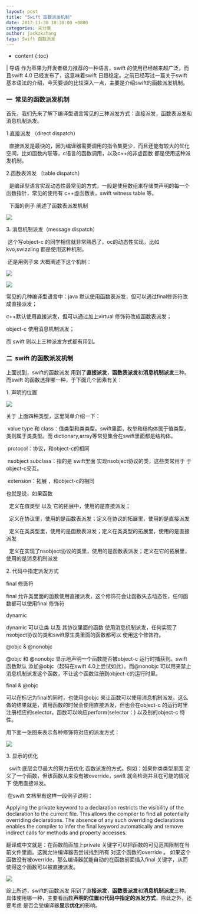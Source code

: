 ```yaml
---
layout: post
title: "Swift 函数派发机制"
date: 2017-11-30 18:38:00 +0800
categories: 未分类
author: jackzkzhang
tags: Swift 函数派发
---
```


* content
{:toc}

| 导语 作为苹果为开发者极力推荐的一种语言，swift 的使用已经越来越广泛，而且swift 4.0 已经发布了，这意味着swift
日趋稳定。之前已经写过一篇关于swift 基本语法的介绍，今天要谈的比较深入一点，主要是介绍swift的函数派发机制。

### 一  常见的函数派发机制

<!--more-->
首先，我们先来了解下编译型语言常见的三种派发方式：直接派发，函数表派发和消息机制派发。

1.直接派发 （direct dispatch）

  直接派发是最快的，因为编译器需要调用的指令集更少，而且还能有较大的优化空间，比如函数内联等，c语言的函数调用，以及c++的非虚函数
都是使用这种派发机制。

2.函数表派发 （table dispatch）

  是编译型语言实现动态性最常见的方式，一般是使用数组来存储类声明的每一个函数指针，常见的使用有 c++虚函数表，swift witness table
等。

  下面的例子 阐述了函数表派发机制

![](/image/swift_han_shu_pai_fa_ji_zhi/3a3149964c4e7bb207a54c02c1c1f0a76e77d16743f2b5d24e490d37e37a378a)

3\. 消息机制派发（message dispatch）

 这个写object-c 的同学相信就非常熟悉了，oc的动态性实现，比如kvo,swizzling 都是使用这种机制。

 还是用例子来 大概阐述下这个机制：

![](/image/swift_han_shu_pai_fa_ji_zhi/0a1914958d6ebe42c658893e5326e2577522b980eae7b60346a49d752683c9e3)

![](/image/swift_han_shu_pai_fa_ji_zhi/52f851eeffbc79538b10dcfe6c5caaacbd29d291583eca7b4d7950885dba22de)

常见的几种编译型语言中：java 默认使用函数表派发，但可以通过final修饰符改成直接派发；

c++默认使用直接派发，但可以通过加上virtual 修饰符改成函数表派发；

object-c 使用消息机制派发；

而 swift 则以上三种派发方式都有用到。

### 二  swift 的函数派发机制

上面说到，swift的函数派发 用到了**直接派发**，**函数表派发**和**消息机制派发**三种。而swift 的函数选择哪一种，于下面几个因素有关：

1\. 声明的位置

![](/image/swift_han_shu_pai_fa_ji_zhi/8567dad22082d5075fe5692e6017d7266b406f1559a34b6d53df41a0857d8e90)

关于 上面四种类型，这里简单介绍一下：

 value type 和 class：值类型和类类型。swift里面，枚举和结构体属于值类型，类则属于类类型。而
dictionary,array等常见集合在swift里面都是结构体。

 protocol：协议，和object-c的相同

 nsobject subclass：指的是 swift里面 实现nsobject协议的类，这些类常用于 于object-c交互。

 extension：拓展 ，和object-c的相同

也就是说，如果函数

  定义在值类型 以及 它的拓展中，使用的是直接派发；

  定义在协议里，使用的是函数表派发；定义在协议的拓展里，使用的是直接派发

  定义在类类型里，使用的是函数表派发；定义在类类型的拓展里，使用的是直接派发

  定义在实现了nsobject协议的类里，使用的是函数表派发；定义在它的拓展里，使用的是消息机制派发

2\. 代码中指定派发方式

final 修饰符

final 允许类里面的函数使用直接派发，这个修饰符会让函数失去动态性，任何函数都可以使用final 修饰符

dynamic

dynamic 可以让类 以及 其协议里面的函数 使用消息机制派发，任何实现了nsobject协议的类和swift原生类里面的函数都可以 使用这个修饰符。

@objc & @nonobjc

@objc 和 @nonobjc 显示地声明一个函数能否被object-c 运行时捕获到。swift函数默认 添加@objc（起码在swift
4.0上尝试如此）。而@nonobjc 可以用来禁止消息机制派发这个函数，不让这个函数注册到object-c的运行时里。

final & @objc

可以在标记为final的同时，也使用@objc 来让函数可以使用消息机制派发。这么做的结果就是，调用函数的时候会使用直接派发，但也会在object-c
的运行时里注册相应的selector。函数可以响应perform(selector：) 以及别的object-c 特性。

用下面一张图来表示各种修饰符对应的派发方式：

![](/image/swift_han_shu_pai_fa_ji_zhi/9c6789bc0d69c56a3f72673df6ab89e9fab5f82fcc7609fe145e2faf836c343b)

3\. 显示的优化

  swift 底层会尽最大的努力去优化 函数派发的方式。例如：如果你类类型里面 定义了一个函数，但该函数从来没有被override，swift
就会检测并且在可能的情况下 使用直接派发。

 在swift 文档里有这样一段例子说明：

Applying the private keyword to a declaration restricts the visibility of the
declaration to the current file. This allows the compiler to find all
potentially overriding declarations. The absence of any such overriding
declarations enables the compiler to infer the final keyword automatically and
remove indirect calls for methods and property accesses.

翻译成中文就是：在函数前面加上private 关键字可以把函数的可见范围限制在当前文件里面。这就允许编译器去尝试找到所有 对这个函数的override 。
如果这个函数没有被override，那么编译器就能自动的在函数前面插入final 关键字，从而使得这个函数可以被直接派发。

![](/image/swift_han_shu_pai_fa_ji_zhi/74d46e2b1480f87ea94f603d93a0825ea4ea919132f91a3ce02df4d05eae6bba)

综上所述，swift的函数派发
用到了直**接派发**，**函数表派发**和**消息机制派发**三种。具体使用哪一种，主要看函数**声明的位置**和**代码中指定的派发方式**，除此之外，还要考虑
是否会受编译器**显示优化**的影响。

